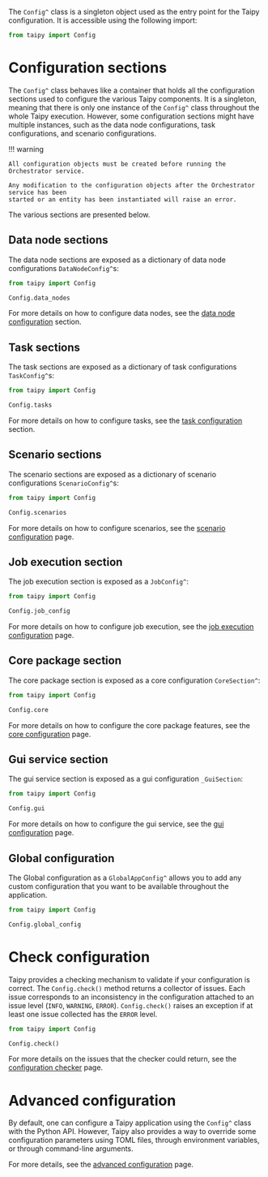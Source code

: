 The `Config^` class is a singleton object used as the entry point for the Taipy
configuration. It is accessible using the following import:

```python linenums="1"
from taipy import Config
```

# Configuration sections

The `Config^` class behaves like a container that holds all the configuration sections
used to configure the various Taipy components. It is a singleton, meaning that there
is only one instance of the `Config^` class throughout the whole Taipy execution. However,
some configuration sections might have multiple instances, such as the data node configurations,
task configurations, and scenario configurations.

!!! warning

    All configuration objects must be created before running the Orchestrator service.

    Any modification to the configuration objects after the Orchestrator service has been
    started or an entity has been instantiated will raise an error.

The various sections are presented below.

## Data node sections

The data node sections are exposed as a dictionary of data node configurations
`DataNodeConfig^`s:

```python linenums="1"
from taipy import Config

Config.data_nodes
```

For more details on how to configure data nodes, see the
[data node configuration](../../scenario_features/data-integration/data-node-config.md#create-a-data-node-config) section.

## Task sections

The task sections are exposed as a dictionary of task configurations `TaskConfig^`s:

```python linenums="1"
from taipy import Config

Config.tasks
```

For more details on how to configure tasks, see the
[task configuration](../../scenario_features/task-orchestration/scenario-config.md#from-task-configurations) section.

## Scenario sections

The scenario sections are exposed as a dictionary of scenario configurations
`ScenarioConfig^`s:

```python linenums="1"
from taipy import Config

Config.scenarios
```

For more details on how to configure scenarios, see the
[scenario configuration](../../scenario_features/sdm/scenario/scenario-config.md) page.

## Job execution section

The job execution section is exposed as a `JobConfig^`:

```python linenums="1"
from taipy import Config

Config.job_config
```

For more details on how to configure job execution, see the
[job execution configuration](job-config.md) page.

## Core package section

The core package section is exposed as a core configuration `CoreSection^`:

```python linenums="1"
from taipy import Config

Config.core
```

For more details on how to configure the core package features, see the
[core configuration](core-config.md) page.

## Gui service section

The gui service section is exposed as a gui configuration `_GuiSection`:

```python linenums="1"
from taipy import Config

Config.gui
```

For more details on how to configure the gui service, see the
[gui configuration](gui-config.md) page.

## Global configuration

The Global configuration as a `GlobalAppConfig^` allows you to add any custom
configuration that you want to be available throughout the application.

```python linenums="1"
from taipy import Config

Config.global_config
```

# Check configuration

Taipy provides a checking mechanism to validate if your configuration is correct.
The `Config.check()` method returns a collector of issues. Each issue corresponds
to an inconsistency in the configuration attached to an issue level (`INFO`, `WARNING`,
`ERROR`). `Config.check()` raises an exception if at least one issue collected has the
`ERROR` level.

```python linenums="1"
from taipy import Config

Config.check()
```

For more details on the issues that the checker could return, see the
[configuration checker](config-checker.md) page.

# Advanced configuration

By default, one can configure a Taipy application using the `Config^` class with the
Python API. However, Taipy also provides a way to override some configuration
parameters using TOML files, through environment variables, or through command-line
arguments.

For more details, see the [advanced configuration](advanced-config.md) page.
